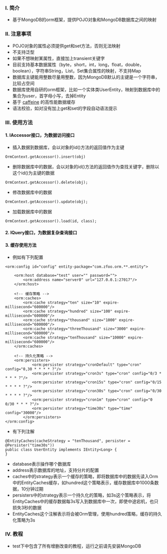### Ⅰ. 简介

- 基于MongoDB的orm框架，提供POJO对象和MongoDB数据库之间的映射

### Ⅱ. 注意事项

- POJO对象的属性必须提供get和set方法，否则无法映射
- 不支持泛型
- 如果不想映射某属性，直接加上transient关键字
- 目前支持基本数据属性（byte，short，int，long，float，double，boolean），字符串String，List，Set集合属性的映射，不支持Map
- 数据库主键能用整数尽量用整数，因为MongoDB默认的主键是一个字符串，比较占空间
- 数据库使用自研的orm框架，比如一个实体类UserEntity，映射到数据库中的集合为user，首字母小写，去掉Entity
- 基于 [caffeine](https://github.com/ben-manes/caffeine) 的高性能数据缓存
- 语法校验，如对没有加上get和set的字段自动语法提示

### Ⅲ. 使用方法

#### 1. IAccessor接口，为数据访问接口

- 插入数据到数据库，会以对象的id()方法的返回值作为主键

```
OrmContext.getAccessor().insert(obj)
```

- 删除数据库中的数据，会以对象的id()方法的返回值作为查找关键字，删除以这个id()为主键的数据

```
OrmContext.getAccessor().delete(obj);
```

- 修改数据库中的数据

```
OrmContext.getAccessor().update(obj);
```

- 加载数据库中的数据

```
OrmContext.getAccessor().load(id, class);
```

#### 2. IQuery接口，为数据复杂查询接口

#### 3. 缓存使用方法

- 例如有下列配置

```
<orm:config id="config" entity-package="com.zfoo.orm.**.entity">

    <orm:host database="test" user="" password="">
        <orm:address name="server0" url="127.0.0.1:27017"/>
    </orm:host>

    <!-- 缓存策略 -->
    <orm:caches>
        <orm:cache strategy="ten" size="10" expire-millisecond="600000"/>
        <orm:cache strategy="hundred" size="100" expire-millisecond="600000"/>
        <orm:cache strategy="thousand" size="1000" expire-millisecond="600000"/>
        <orm:cache strategy="threeThousand" size="3000" expire-millisecond="600000"/>
        <orm:cache strategy="tenThousand" size="10000" expire-millisecond="600000"/>
    </orm:caches>

    <!-- 持久化策略 -->
    <orm:persisters>
            <orm:persister strategy="cronDefault" type="cron" config="0,30 * * * * ?"/>
            <orm:persister strategy="cron3s" type="cron" config="0/3 * * * * ?"/>
            <orm:persister strategy="cron15s" type="cron" config="0/15 * * * * ?"/>
            <orm:persister strategy="cron30s" type="cron" config="0/30 * * * * ?"/>
            <orm:persister strategy="cron1m" type="cron" config="0 0/30 * * * ?"/>
            <orm:persister strategy="time30s" type="time" config="30000"/>
        </orm:persisters>
</orm:config>

```

- 有下列注解

```
@EntityCaches(cacheStrategy = "tenThousand", persister = @Persister("time30s"))
public class UserEntity implements IEntity<Long> {
}
```

- database表示操作哪个数据库
- address表示数据库的地址，支持分片的配置
- caches中的strategy表示一个缓存的策略，即将数据库中的数据先读入Orm中的EntityCaches缓存，如hundred这个策略表示，缓存数据库中1000条数据，10分钟过期
- persisters中的strategy表示一个持久化的策略，如3s这个策略表示，将EntityCaches中的缓存数据每3s写入到数据库中一次，即使中途宕机，也只损失3秒的数据
- EntityCaches这个注解表示将会被Orm管理，使用hundred策略，缓存的持久化策略为3s

### Ⅳ. 教程

- test下中包含了所有增删改查的教程，运行之前请先安装MongoDB